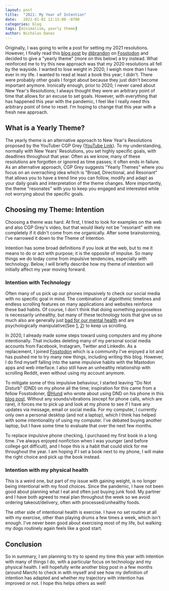 ```yaml
---
layout: post
title:  "2021: My Year of Intention"
date:   2021-01-01 12:15:00 -0700
categories: blog
tags: [minimalism, yearly theme]
author: Nicholas Danes
---
```


Originally, I was going to write a post for setting my 2021 resolutions. However, I finally read this [blog post](https://bnolet.me/posts/2020/12/2021-yearly-theme/) by [@brandon](https://fosstodon.org/web/statuses/105477803950468642) on [Fosstodon](https://fosstodon.org/about/more) and decided to give a "yearly theme" (more on this below) a try instead. What reinforced me to try this new approach was that my 2020 resolutions all fell by the wayside. I wanted to lose weight in 2020; I weigh more than I have ever in my life. I wanted to read at least a book this year; I didn't. There were probably other goals I forgot about because they just didn't become important anymore. Ironically enough, prior to 2020, I never cared about New Year's Resolutions; I always thought they were an arbitrary point of time that allows for an excuse to set goals. However, with everything that has happened this year with the pandemic, I feel like I really need this arbitrary point of time to reset. I'm hoping to change that this year with a fresh new approach.

## What is a Yearly Theme?

The yearly theme is an alternative approach to New Year's Resolutions proposed by the YouTuber CGP Grey ([YouTube Link](https://www.youtube.com/watch?v=NVGuFdX5guE)). To my understanding, normally with New Years' Resolutions, you set highly specific goals, with deadlines throughout that year. Often as we know, many of these resolutions are forgotten or ignored as time passes; it often ends in failure. As an alternative approach, CGP Grey suggests "Yearly Themes" where you focus on an overraching idea which is "Broad, Directional, and Resonant" that allows you to have a trend line you can follow, modify and adapt as your daily goals and interpretation of the theme changes. More importantly, the theme "resonates" with you to keep you engaged and interested while not worrying about the specific goals.

## Choosing my Theme: Intention

Choosing a theme was hard. At first, I tried to look for examples on the web and also CGP Grey's video, but that would likely not be "resonant" with me completely if it didn't come from me organically. After some brainstorming, I've narrowed it down to the Theme of Intention.

Intention has some broad definitions if you look at the web, but to me it means to do or act with purpose; it is the opposite of impulse. So many things we do today come from impulsive tendencies, especially with technology. Below, I will briefly describe how my theme of intention will initially affect my year moving  forward.

### Intention with Technology
Often many of us pick up our phones impusively to check our social media with no specific goal in mind. The combination of algorithmic timelines and endless scrolling features on many applications and websites reinforce these bad habits. Of course, I don't think that doing something purposeless is necessarily unhealthy, but many of these technology tools that give us so much also are generally just [bad for our mental health](https://www.psychologytoday.com/us/blog/talking-about-men/202002/social-media-and-mental-health-time-digital-detox) and are psychologically manipulative(See [1](https://www.theguardian.com/technology/2018/sep/17/instagram-is-supposed-to-be-friendly-so-why-is-it-making-people-so-miserable), [2](https://www.fastcompany.com/3068556/reminder-you-can-manipulate-algorithms-too)) to keep us scrolling.

In 2020, I already made some steps toward using computers and my phone intentionally. That includes deleting many of my personal social media accounts from Facebook, Instagram, Twitter and LinkedIn. As a replacement, I joined [Fosstodon](https://fosstodon.org) which is a community I've enjoyed a lot and has pushed me to try many new things, including writing this blog. However, I do find myself falling into the same impulsive habits with the Mastodon apps and web interface. I also still have an unhealthy relationship with scrolling Reddit, even without using my account anymore. 

To mitigate some of this impulsive behaviour, I started leaving "Do Not Disturb" (DND) on my phone all the time; inspiration for this came from a fellow Fosstodoner, [@Hund](https://fosstodon.org/@hund) who wrote about using DND on his phone in this [blog post](https://hunden.linuxkompis.se/2020/12/29/i-have-no-sound-or-vibration-on-my-phone-and-its-great.html). Without any sounds/vibrations (except for phone calls, which are rare), it forces me to pick up and look at my phone to see if I have any updates via message, email or social media. For my computer, I currently only own a personal desktop (and not a laptop), which I think has helped with some intentionality of using my computer. I've debated buying another laptop, but I have some time to evaluate that over the next few months.

To replace impulsive phone checking, I purchased my first book in a long time. I've always enjoyed nonfiction when I was younger (and before college got difficult), and I hope this is a habit that could stick for me throughout the year. I am hoping if I set a book next to my phone, I will make the right choice and pick up the book instead.  

### Intention with my physical health

This is a weird one, but part of my issue with gaining weight, is no longer being intentional with my food choices. Since the pandemic, I have not been good about planning what I eat and often just buying junk food.  My partner and I have both agreed to meal plan throughout the week so we avoid ordering takeout/delivery, often with processed/unhealthy foods.

The other side of intentional health is exercise. I have no set routine at all with my exercise, other than playing drums a few times a week, which isn't enough.  I've never been good about exercising most of my life, but walking my dogs routinely again feels like a good start.


## Conclusion

So in summary, I am planning to try to spend my time this year with intention with many of things I do, with a particular focus on technology and my physical health. I will hopefully write another blog post in a few months (around March) to check in with myself and see how my definition of intention has adapted and whether my trajectory with intention has improved or not. I hope this helps others as well!

